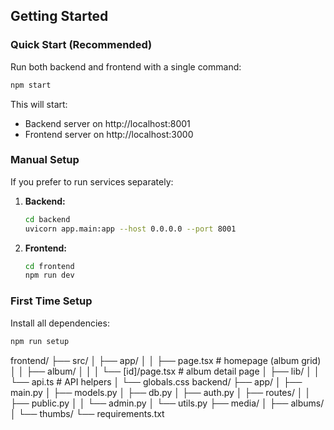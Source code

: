 ## Getting Started

### Quick Start (Recommended)

Run both backend and frontend with a single command:

```bash
npm start
```

This will start:
- Backend server on http://localhost:8001
- Frontend server on http://localhost:3000

### Manual Setup

If you prefer to run services separately:

1. **Backend:**
   ```bash
   cd backend
   uvicorn app.main:app --host 0.0.0.0 --port 8001
   ```

2. **Frontend:**
   ```bash
   cd frontend
   npm run dev
   ```

### First Time Setup

Install all dependencies:

```bash
npm run setup
```

frontend/
├── src/
│   ├── app/
│   │   ├── page.tsx              # homepage (album grid)
│   │   ├── album/
│   │   │   └── [id]/page.tsx     # album detail page
│   ├── lib/
│   │   └── api.ts                # API helpers
│   └── globals.css
backend/
├── app/
│   ├── main.py
│   ├── models.py
│   ├── db.py
│   ├── auth.py
│   ├── routes/
│   │   ├── public.py
│   │   └── admin.py
│   └── utils.py
├── media/
│   ├── albums/
│   └── thumbs/
└── requirements.txt
